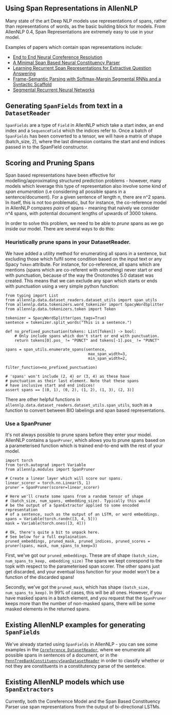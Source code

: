 
Using Span Representations in AllenNLP
--------------------------------------

Many state of the art Deep NLP models use representations of spans,
rather than representations of words, as the basic building block for
models. From AllenNLP 0.4, Span Representations are extremely easy to
use in your model.

Examples of papers which contain span representations include:

* [End to End Neural Coreference Resolution](https://arxiv.org/abs/1707.07045)
* [A Minimal Span Based Neural Constituency Parser](https://arxiv.org/abs/1705.03919)
* [Learning Recurrent Span Representations for Extractive Question Answering](https://arxiv.org/abs/1611.01436)
* [Frame-Semantic Parsing with Softmax-Margin Segmental RNNs and a Syntactic Scaffold](https://arxiv.org/abs/1706.09528)
* [Segmental Recurrent Neural Networks](https://arxiv.org/pdf/1511.06018.pdf)


## Generating `SpanFields` from text in a `DatasetReader`

`SpanFields` are a type of `Field` in AllenNLP which take a start index, an end index
and a `SequenceField` which the indices refer to. Once a batch of `SpanFields` has been
converted to a tensor, we will have a matrix of shape (batch_size, 2), where the last
dimension contains the start and end indices passed in to the SpanField constructor.


## Scoring and Pruning Spans

Span based representations have been effective for modelling/approximating structured
prediction problems - however, many models which leverage this type of representation
also involve some kind of _span enumeration_ (i.e considering all possible spans in a 
sentence/document). For a given sentence of length n, there are n^2 spans. In itself, 
this is not too problematic, but for instance, the co-reference model in AllenNLP 
compares _pairs_ of spans - meaning that naively we consider n^4 spans, with potential
document lengths of upwards of 3000 tokens.

In order to solve this problem, we need to be able to _prune_ spans as we go inside our
model. There are several ways to do this:

### Heuristically prune spans in your DatasetReader.

We have added a utility method for enumerating all spans in a sentence, but excluding
those which fulfil some condition based on the input text or any Spacy `Token` attribute.
For instance, for co-reference, all spans which are mentions (spans which are 
co-referent with _something_) never start or end with punctuation, because of the way
the Onotonotes 5.0 dataset was created. This means that we can exclude any span which
starts or ends with punctuation using a very simple python function:

```
from typing import List
from allennlp.data.dataset_readers.dataset_utils import span_utils
from allennlp.data.tokenizers.word_tokenizer import SpacyWordSplitter
from allennlp.data.tokenizers.token import Token

tokenizer = SpacyWordSplitter(pos_tags=True)
sentence = tokenizer.split_words("This is a sentence.")

def no_prefixed_punctuation(tokens: List[Token]) -> bool:
    # Only include spans which don't start or end with punctuation.
    return tokens[0].pos_ != "PUNCT" and tokens[-1].pos_ != "PUNCT"

spans = span_utils.enumerate_spans(sentence,
                                    max_span_width=3,
                                    min_span_width=2,
                                    filter_function=no_prefixed_punctuation)

# 'spans' won't include (2, 4) or (3, 4) as these have
# punctuation as their last element. Note that these spans
# have inclusive start and end indices!
assert spans == [(0, 1), (0, 2), (1, 2), (1, 3), (2, 3)]
```

There are other helpful functions in `allennlp.data.dataset_readers.dataset_utils.span_utils`,
such as a function to convert between BIO labelings and span based representations.

### Use a SpanPruner

It's not always possible to prune spans before they enter your model. AllenNLP contains
a `SpanPruner`, which allows you to prune spans based on a parameterised function which
is trained end-to-end with the rest of your model.

```
import torch
from torch.autograd import Variable
from allennlp.modules import SpanPruner

# Create a linear layer which will score our spans.
linear_scorer = torch.nn.Linear(5, 1)
pruner = SpanPruner(scorer=linear_scorer)

# Here we'll create some spans from a random tensor of shape
# (batch_size, num_spans, embedding_size). Typically this would
# be the output of a SpanExtractor applied to some encoded representation
# of a sentence, such as the output of an LSTM, or word embeddings.
spans = Variable(torch.randn([3, 4, 5]))
mask = Variable(torch.ones([3, 4]))

# Ok, there's quite a bit to unpack here.
# See below for a full explaination.
pruned_embeddings, pruned_mask, pruned_indices, pruned_scores = pruner(spans, mask, num_spans_to_keep=3)
```
First, we've got our `pruned_embeddings`. 
These are of shape `(batch_size, num_spans_to_keep, embedding_size)`
The spans we kept corespond to the topk with respect to the parameterised
span scorer. The other spans just get discarded, and your eventual loss
function for your model won't be a function of the discarded spans!

Secondly, we've got the `pruned_mask`, which has shape `(batch_size, num_spans_to_keep)`.
In 99% of cases, this will be all ones. However, if you have masked spans in a 
batch element, and you request that the `SpanPruner` keeps more than the number
of non-masked spans, there will be some masked elements in the returned spans.

## Existing AllenNLP examples for generating `SpanFields`

We've already started using `SpanFields` in AllenNLP - you can see some examples in the
[`Coreference DatasetReader`](), where we enumerate all possible spans in sentences
of a document, or in the [`PennTreeBankConstituencySpanDatasetReader`]() in order to
classify whether or not they are constituents in a constitutency parse of the sentence.

## Existing AllenNLP models which use `SpanExtractors`

Currently, both the Coreference Model and the Span Based Constituency Parser use span
representations from the output of bi-directional LSTMs. 